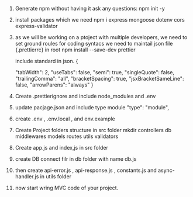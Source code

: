 1.  Generate npm without having it ask any questions:
    npm init -y

2.  install packages which we need
    npm i express mongoose dotenv cors express-validator

3.  as we will be working on a ptoject with multiple developers, we need to set ground roules for coding syntacs we need to maintail json file {.prettierrc} in root
    npm install --save-dev prettier

    include standard in json.
    {

    "tabWidth": 2,
    "useTabs": false,
    "semi": true,
    "singleQuote": false,
    "trailingComma": "all",
    "bracketSpacing": true,
    "jsxBracketSameLine": false,
    "arrowParens": "always"
    }

4.  Create .prettierignore and include node_modules and .env

5.  update pacjage.json and include type module
    "type": "module",

6.  create .env , .env.local , and env.example

7.  Create Project folders structure in src folder
    mkdir controllers db middlewares models routes utils validators

8.  Create app.js and index,js in src folder

9.  create DB connect filr in db folder with name db.js

10. then create api-error.js , api-response.js , constants.js and async-handler.js in utils folder

11. now start wring MVC code of your project.
